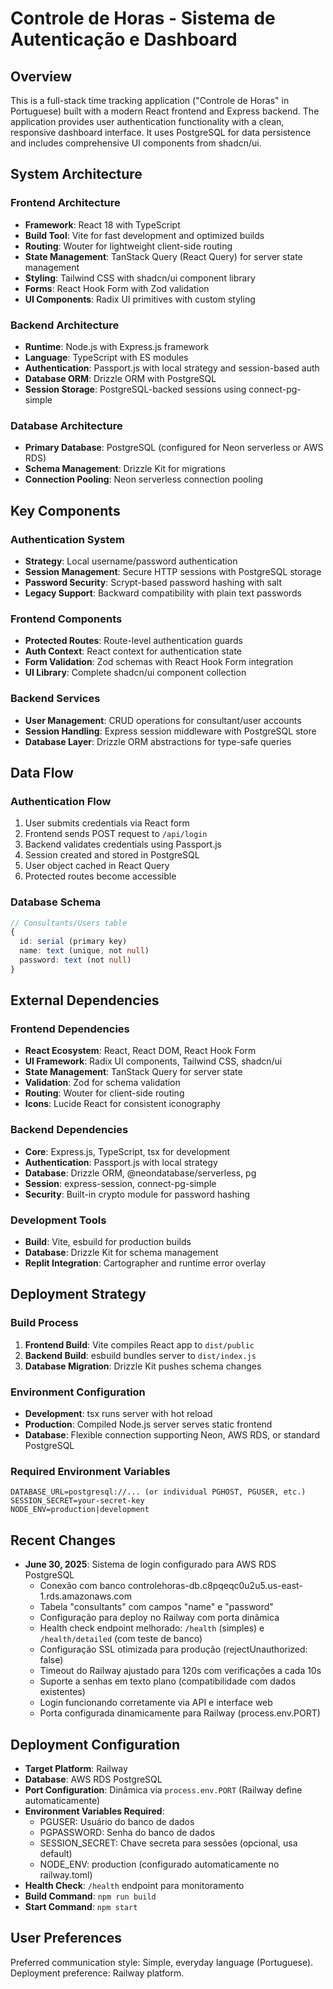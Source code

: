 # Controle de Horas - Sistema de Autenticação e Dashboard

## Overview

This is a full-stack time tracking application ("Controle de Horas" in Portuguese) built with a modern React frontend and Express backend. The application provides user authentication functionality with a clean, responsive dashboard interface. It uses PostgreSQL for data persistence and includes comprehensive UI components from shadcn/ui.

## System Architecture

### Frontend Architecture
- **Framework**: React 18 with TypeScript
- **Build Tool**: Vite for fast development and optimized builds
- **Routing**: Wouter for lightweight client-side routing
- **State Management**: TanStack Query (React Query) for server state management
- **Styling**: Tailwind CSS with shadcn/ui component library
- **Forms**: React Hook Form with Zod validation
- **UI Components**: Radix UI primitives with custom styling

### Backend Architecture
- **Runtime**: Node.js with Express.js framework
- **Language**: TypeScript with ES modules
- **Authentication**: Passport.js with local strategy and session-based auth
- **Database ORM**: Drizzle ORM with PostgreSQL
- **Session Storage**: PostgreSQL-backed sessions using connect-pg-simple

### Database Architecture
- **Primary Database**: PostgreSQL (configured for Neon serverless or AWS RDS)
- **Schema Management**: Drizzle Kit for migrations
- **Connection Pooling**: Neon serverless connection pooling

## Key Components

### Authentication System
- **Strategy**: Local username/password authentication
- **Session Management**: Secure HTTP sessions with PostgreSQL storage
- **Password Security**: Scrypt-based password hashing with salt
- **Legacy Support**: Backward compatibility with plain text passwords

### Frontend Components
- **Protected Routes**: Route-level authentication guards
- **Auth Context**: React context for authentication state
- **Form Validation**: Zod schemas with React Hook Form integration
- **UI Library**: Complete shadcn/ui component collection

### Backend Services
- **User Management**: CRUD operations for consultant/user accounts
- **Session Handling**: Express session middleware with PostgreSQL store
- **Database Layer**: Drizzle ORM abstractions for type-safe queries

## Data Flow

### Authentication Flow
1. User submits credentials via React form
2. Frontend sends POST request to `/api/login`
3. Backend validates credentials using Passport.js
4. Session created and stored in PostgreSQL
5. User object cached in React Query
6. Protected routes become accessible

### Database Schema
```typescript
// Consultants/Users table
{
  id: serial (primary key)
  name: text (unique, not null)
  password: text (not null)
}
```

## External Dependencies

### Frontend Dependencies
- **React Ecosystem**: React, React DOM, React Hook Form
- **UI Framework**: Radix UI components, Tailwind CSS, shadcn/ui
- **State Management**: TanStack Query for server state
- **Validation**: Zod for schema validation
- **Routing**: Wouter for client-side routing
- **Icons**: Lucide React for consistent iconography

### Backend Dependencies
- **Core**: Express.js, TypeScript, tsx for development
- **Authentication**: Passport.js with local strategy
- **Database**: Drizzle ORM, @neondatabase/serverless, pg
- **Session**: express-session, connect-pg-simple
- **Security**: Built-in crypto module for password hashing

### Development Tools
- **Build**: Vite, esbuild for production builds
- **Database**: Drizzle Kit for schema management
- **Replit Integration**: Cartographer and runtime error overlay

## Deployment Strategy

### Build Process
1. **Frontend Build**: Vite compiles React app to `dist/public`
2. **Backend Build**: esbuild bundles server to `dist/index.js`
3. **Database Migration**: Drizzle Kit pushes schema changes

### Environment Configuration
- **Development**: tsx runs server with hot reload
- **Production**: Compiled Node.js server serves static frontend
- **Database**: Flexible connection supporting Neon, AWS RDS, or standard PostgreSQL

### Required Environment Variables
```
DATABASE_URL=postgresql://... (or individual PGHOST, PGUSER, etc.)
SESSION_SECRET=your-secret-key
NODE_ENV=production|development
```

## Recent Changes
- **June 30, 2025**: Sistema de login configurado para AWS RDS PostgreSQL
  - Conexão com banco controlehoras-db.c8pqeqc0u2u5.us-east-1.rds.amazonaws.com
  - Tabela "consultants" com campos "name" e "password"
  - Configuração para deploy no Railway com porta dinâmica
  - Health check endpoint melhorado: `/health` (simples) e `/health/detailed` (com teste de banco)
  - Configuração SSL otimizada para produção (rejectUnauthorized: false)
  - Timeout do Railway ajustado para 120s com verificações a cada 10s
  - Suporte a senhas em texto plano (compatibilidade com dados existentes)
  - Login funcionando corretamente via API e interface web
  - Porta configurada dinamicamente para Railway (process.env.PORT)

## Deployment Configuration
- **Target Platform**: Railway
- **Database**: AWS RDS PostgreSQL
- **Port Configuration**: Dinâmica via `process.env.PORT` (Railway define automaticamente)
- **Environment Variables Required**:
  - PGUSER: Usuário do banco de dados
  - PGPASSWORD: Senha do banco de dados
  - SESSION_SECRET: Chave secreta para sessões (opcional, usa default)
  - NODE_ENV: production (configurado automaticamente no railway.toml)
- **Health Check**: `/health` endpoint para monitoramento
- **Build Command**: `npm run build`
- **Start Command**: `npm start`

## User Preferences

Preferred communication style: Simple, everyday language (Portuguese).
Deployment preference: Railway platform.